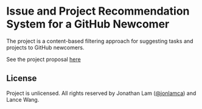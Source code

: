 # Issue and Project Recommendation System for a GitHub Newcomer

The project is a content-based filtering approach for suggesting tasks and projects to GitHub newcomers.

See the project proposal [here](PROPOSAL.md)

## License

Project is unlicensed. All rights reserved by Jonathan Lam ([@jonlamca](github.com/jonlamca)) and Lance Wang.
